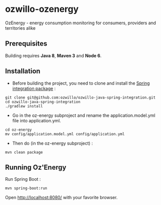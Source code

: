 # ozwillo-ozenergy
OzEnergy - energy consumption monitoring for consumers, providers and territories alike

## Prerequisites

Building requires **Java 8**, **Maven 3** and **Node 6**.

## Installation

* Before building the project, you need to clone and install the [Spring integration package](https://github.com/ozwillo/ozwillo-java-spring-integration) :

```
git clone git@github.com:ozwillo/ozwillo-java-spring-integration.git
cd ozwillo-java-spring-integration
./gradlew install
```

* Go in the oz-energy subproject and rename the application.model.yml file into application.yml.

```
cd oz-energy
mv config/application.model.yml config/application.yml
``` 

* Then do (in the oz-energy subproject) : 

```
mvn clean package 
```

## Running Oz'Energy 

Run Spring Boot :

```
mvn spring-boot:run
```

Open [http://localhost:8080/](http://localhost:8080/) with your favorite browser.
